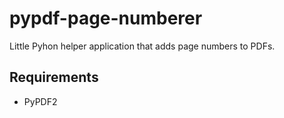 pypdf-page-numberer
===================

Little Pyhon helper application that adds page numbers to PDFs.


Requirements
------------

* PyPDF2

